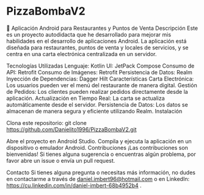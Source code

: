 # PizzaBombaV2
📱 Aplicación Android para Restaurantes y Puntos de Venta
Descripción
Este es un proyecto autodidacta que he desarrollado para mejorar mis habilidades en el desarrollo de aplicaciones Android. La aplicación está diseñada para restaurantes, puntos de venta y locales de servicios, y se centra en una carta electrónica centralizada en un servidor.

Tecnologías Utilizadas
Lenguaje: Kotlin
UI: JetPack Compose
Consumo de API: Retrofit
Consumo de Imágenes: Retrofit
Persistencia de Datos: Realm
Inyección de Dependencias: Dagger Hilt
Características
Carta Electrónica: Los usuarios pueden ver el menú del restaurante de manera digital.
Gestión de Pedidos: Los clientes pueden realizar pedidos directamente desde la aplicación.
Actualización en Tiempo Real: La carta se actualiza automáticamente desde el servidor.
Persistencia de Datos: Los datos se almacenan de manera segura y eficiente utilizando Realm.
Instalación

Clona este repositorio:
git clone https://github.com/Danielito1996/PizzaBombaV2.git

Abre el proyecto en Android Studio.
Compila y ejecuta la aplicación en un dispositivo o emulador Android.
Contribuciones
¡Las contribuciones son bienvenidas! Si tienes alguna sugerencia o encuentras algún problema, por favor abre un issue o envía un pull request.

Contacto
Si tienes alguna pregunta o necesitas más información, no dudes en contactarme a través de daniel.imbert96@hotmail.com o en LinkedIn: https://cu.linkedin.com/in/daniel-imbert-68b4952b4  .
